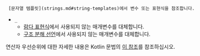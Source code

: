 [//]: # (title: 키워드 및 연산자)

     [문자열 템플릿](strings.md#string-templates)에서 변수 또는 표현식을 참조합니다.
 * `_`
     - [람다 표현식](lambdas.md#underscore-for-unused-variables)에서 사용되지 않는 매개변수를 대체합니다.
     - [구조 분해 선언](destructuring-declarations.md#underscore-for-unused-variables)에서 사용되지 않는 매개변수를 대체합니다.

연산자 우선순위에 대한 자세한 내용은 Kotlin 문법의 [이 참조](https://kotlinlang.org/docs/reference/grammar.html#expressions)를 참조하십시오.